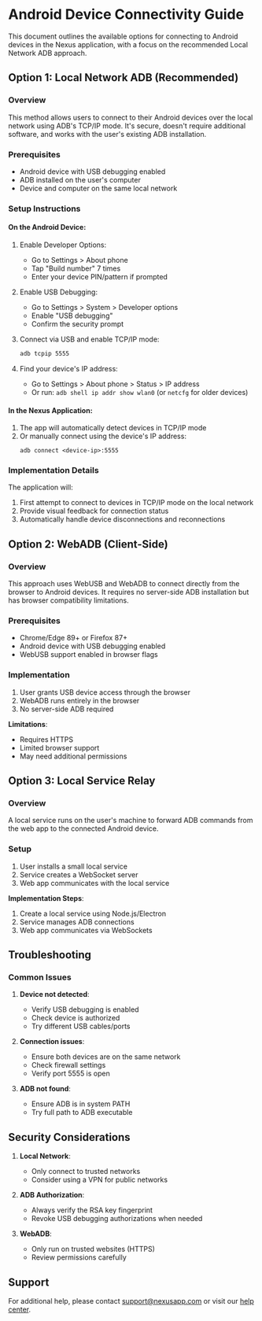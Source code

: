 # Android Device Connectivity Guide

This document outlines the available options for connecting to Android devices in the Nexus application, with a focus on the recommended Local Network ADB approach.

## Option 1: Local Network ADB (Recommended)

### Overview
This method allows users to connect to their Android devices over the local network using ADB's TCP/IP mode. It's secure, doesn't require additional software, and works with the user's existing ADB installation.

### Prerequisites
- Android device with USB debugging enabled
- ADB installed on the user's computer
- Device and computer on the same local network

### Setup Instructions

#### On the Android Device:
1. Enable Developer Options:
   - Go to Settings > About phone
   - Tap "Build number" 7 times
   - Enter your device PIN/pattern if prompted

2. Enable USB Debugging:
   - Go to Settings > System > Developer options
   - Enable "USB debugging"
   - Confirm the security prompt

3. Connect via USB and enable TCP/IP mode:
   ```bash
   adb tcpip 5555
   ```

4. Find your device's IP address:
   - Go to Settings > About phone > Status > IP address
   - Or run: `adb shell ip addr show wlan0` (or `netcfg` for older devices)

#### In the Nexus Application:
1. The app will automatically detect devices in TCP/IP mode
2. Or manually connect using the device's IP address:
   ```
   adb connect <device-ip>:5555
   ```

### Implementation Details

The application will:
1. First attempt to connect to devices in TCP/IP mode on the local network
2. Provide visual feedback for connection status
3. Automatically handle device disconnections and reconnections

## Option 2: WebADB (Client-Side)

### Overview
This approach uses WebUSB and WebADB to connect directly from the browser to Android devices. It requires no server-side ADB installation but has browser compatibility limitations.

### Prerequisites
- Chrome/Edge 89+ or Firefox 87+
- Android device with USB debugging enabled
- WebUSB support enabled in browser flags

### Implementation
1. User grants USB device access through the browser
2. WebADB runs entirely in the browser
3. No server-side ADB required

**Limitations**:
- Requires HTTPS
- Limited browser support
- May need additional permissions

## Option 3: Local Service Relay

### Overview
A local service runs on the user's machine to forward ADB commands from the web app to the connected Android device.

### Setup
1. User installs a small local service
2. Service creates a WebSocket server
3. Web app communicates with the local service

**Implementation Steps**:
1. Create a local service using Node.js/Electron
2. Service manages ADB connections
3. Web app communicates via WebSockets

## Troubleshooting

### Common Issues
1. **Device not detected**:
   - Verify USB debugging is enabled
   - Check device is authorized
   - Try different USB cables/ports

2. **Connection issues**:
   - Ensure both devices are on the same network
   - Check firewall settings
   - Verify port 5555 is open

3. **ADB not found**:
   - Ensure ADB is in system PATH
   - Try full path to ADB executable

## Security Considerations

1. **Local Network**:
   - Only connect to trusted networks
   - Consider using a VPN for public networks

2. **ADB Authorization**:
   - Always verify the RSA key fingerprint
   - Revoke USB debugging authorizations when needed

3. **WebADB**:
   - Only run on trusted websites (HTTPS)
   - Review permissions carefully

## Support

For additional help, please contact support@nexusapp.com or visit our [help center](https://help.nexusapp.com).
